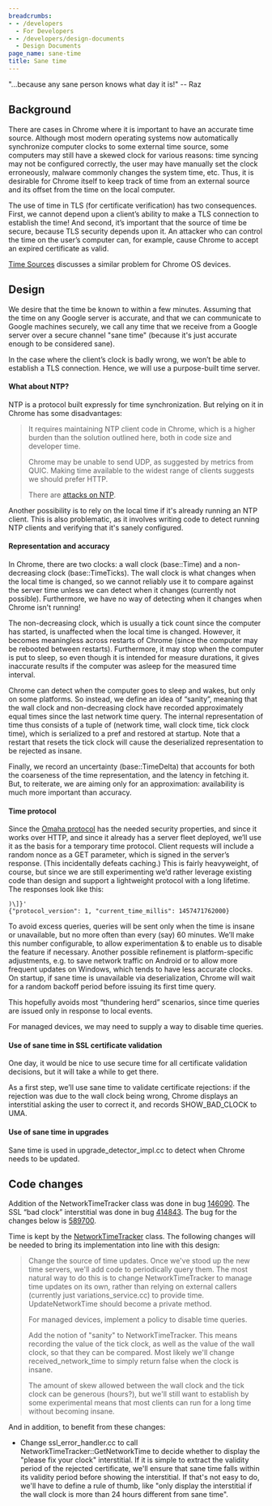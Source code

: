 ```yaml
---
breadcrumbs:
- - /developers
  - For Developers
- - /developers/design-documents
  - Design Documents
page_name: sane-time
title: Sane time
---
```


"...because any sane person knows what day it is!" -- Raz

## Background

There are cases in Chrome where it is important to have an accurate time source.
Although most modern operating systems now automatically synchronize computer
clocks to some external time source, some computers may still have a skewed
clock for various reasons: time syncing may not be configured correctly, the
user may have manually set the clock erroneously, malware commonly changes the
system time, etc. Thus, it is desirable for Chrome itself to keep track of time
from an external source and its offset from the time on the local computer.

The use of time in TLS (for certificate verification) has two consequences.
First, we cannot depend upon a client’s ability to make a TLS connection to
establish the time! And second, it’s important that the source of time be
secure, because TLS security depends upon it. An attacker who can control the
time on the user’s computer can, for example, cause Chrome to accept an expired
certificate as valid.

[Time Sources](/developers/design-documents/time-sources) discusses a similar
problem for Chrome OS devices.

## Design

We desire that the time be known to within a few minutes. Assuming that the time
on any Google server is accurate, and that we can communicate to Google machines
securely, we call any time that we receive from a Google server over a secure
channel "sane time" (because it's just accurate enough to be considered sane).

In the case where the client’s clock is badly wrong, we won’t be able to
establish a TLS connection. Hence, we will use a purpose-built time server.

#### What about NTP?

NTP is a protocol built expressly for time synchronization. But relying on it in
Chrome has some disadvantages:

> It requires maintaining NTP client code in Chrome, which is a higher burden
> than the solution outlined here, both in code size and developer time.
>
> Chrome may be unable to send UDP, as suggested by metrics from QUIC. Making
> time available to the widest range of clients suggests we should prefer HTTP.
>
> There are [attacks on NTP](https://www.cs.bu.edu/~goldbe/NTPattack.html).

Another possibility is to rely on the local time if it's already running an NTP
client. This is also problematic, as it involves writing code to detect running
NTP clients and verifying that it's sanely configured.

#### Representation and accuracy

In Chrome, there are two clocks: a wall clock (base::Time) and a non-decreasing
clock (base::TimeTicks). The wall clock is what changes when the local time is
changed, so we cannot reliably use it to compare against the server time unless
we can detect when it changes (currently not possible). Furthermore, we have no
way of detecting when it changes when Chrome isn't running!

The non-decreasing clock, which is usually a tick count since the computer has
started, is unaffected when the local time is changed. However, it becomes
meaningless across restarts of Chrome (since the computer may be rebooted
between restarts). Furthermore, it may stop when the computer is put to sleep,
so even though it is intended for measure durations, it gives inaccurate results
if the computer was asleep for the measured time interval.

Chrome can detect when the computer goes to sleep and wakes, but only on some
platforms. So instead, we define an idea of “sanity”, meaning that the wall
clock and non-decreasing clock have recorded approximately equal times since the
last network time query. The internal representation of time thus consists of a
tuple of (network time, wall clock time, tick clock time), which is serialized
to a pref and restored at startup. Note that a restart that resets the tick
clock will cause the deserialized representation to be rejected as insane.

Finally, we record an uncertainty (base::TimeDelta) that accounts for both the
coarseness of the time representation, and the latency in fetching it. But, to
reiterate, we are aiming only for an approximation: availability is much more
important than accuracy.

#### Time protocol

Since the [Omaha
protocol](https://github.com/google/omaha/blob/master/doc/ServerProtocol.md) has
the needed security properties, and since it works over HTTP, and since it
already has a server fleet deployed, we’ll use it as the basis for a temporary
time protocol. Client requests will include a random nonce as a GET parameter,
which is signed in the server’s response. (This incidentally defeats caching.)
This is fairly heavyweight, of course, but since we are still experimenting we’d
rather leverage existing code than design and support a lightweight protocol
with a long lifetime. The responses look like this:

```
)\]}'
{"protocol_version": 1, "current_time_millis": 1457471762000}
```

To avoid excess queries, queries will be sent only when the time is insane or
unavailable, but no more often than every (say) 60 minutes. We’ll make this
number configurable, to allow experimentation & to enable us to disable the
feature if necessary. Another possible refinement is platform-specific
adjustments, e.g. to save network traffic on Android or to allow more frequent
updates on Windows, which tends to have less accurate clocks. On startup, if
sane time is unavailable via deserialization, Chrome will wait for a random
backoff period before issuing its first time query.

This hopefully avoids most “thundering herd” scenarios, since time queries are
issued only in response to local events.

For managed devices, we may need to supply a way to disable time queries.

#### Use of sane time in SSL certificate validation

One day, it would be nice to use secure time for all certificate validation
decisions, but it will take a while to get there.

As a first step, we’ll use sane time to validate certificate rejections: if the
rejection was due to the wall clock being wrong, Chrome displays an interstitial
asking the user to correct it, and records SHOW_BAD_CLOCK to UMA.

#### Use of sane time in upgrades

Sane time is used in upgrade_detector_impl.cc to detect when Chrome needs to be
updated.

## Code changes

Addition of the NetworkTimeTracker class was done in bug
[146090](https://crbug.com/146090). The SSL “bad clock” interstitial was done in
bug [414843](https://crbug.com/414843). The bug for the changes below is
[589700](https://crbug.com/589700).

Time is kept by the
[NetworkTimeTracker](https://source.chromium.org/chromium/chromium/src/+/main:components/network_time/network_time_tracker.h)
class. The following changes will be needed to bring its implementation into
line with this design:

> Change the source of time updates. Once we've stood up the new time servers,
> we'll add code to periodically query them. The most natural way to do this is
> to change NetworkTimeTracker to manage time updates on its own, rather than
> relying on external callers (currently just variations_service.cc) to provide
> time. UpdateNetworkTime should become a private method.
>
> For managed devices, implement a policy to disable time queries.
>
> Add the notion of "sanity" to NetworkTimeTracker. This means recording the
> value of the tick clock, as well as the value of the wall clock, so that they
> can be compared. Most likely we'll change received_network_time to simply
> return false when the clock is insane.
>
> The amount of skew allowed between the wall clock and the tick clock can be
> generous (hours?), but we'll still want to establish by some experimental
> means that most clients can run for a long time without becoming insane.

And in addition, to benefit from these changes:

*   Change ssl_error_handler.cc to call NetworkTimeTracker::GetNetworkTime to
    decide whether to display the "please fix your clock" interstitial. If it
    is simple to extract the validity period of the rejected certificate, we'll
    ensure that sane time falls within its validity period before showing the
    interstitial. If that's not easy to do, we'll have to define a rule of
    thumb, like "only display the interstitial if the wall clock is more than
    24 hours different from sane time".
